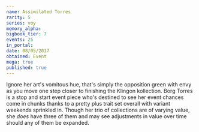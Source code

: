 ```yaml
---
name: Assimilated Torres
rarity: 5
series: voy
memory_alpha:
bigbook_tier: 7
events: 25
in_portal:
date: 08/05/2017
obtained: Event
mega: true
published: true
---
```


Ignore her art's vomitous hue, that's simply the opposition green with envy as you move one step closer to finishing the Klingon kollection. Borg Torres is a stop and start event piece who's destined to see her event chances come in chunks thanks to a pretty plus trait set overall with variant weekends sprinkled in. Though her trio of collections are of varying value, she *does* have three of them and may see adjustments in value over time should any of them be expanded.
